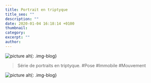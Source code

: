 ```yaml
---
title: Portrait en triptyque
title_seo: ""
description: ""
date: 2020-01-04 16:18:14 +0100
thumbnail:
category:
excerpt: ""
author:
---
```


![picture alt](/images/virage-triptyque_01.jpg "Portrait en triptyque"){: .img-blog}

> Série de portraits en triptyque. #Pose #Immobile #Mouvement

![picture alt](/images/planche-contact_02.jpg "Planche contact"){: .img-blog}